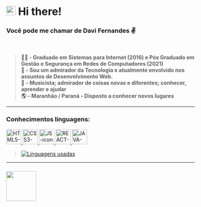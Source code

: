 # <img src="https://user-images.githubusercontent.com/20827126/152252422-0a146d0f-a4b2-46c6-ac38-4581e05f954e.gif" width="25"> Hi there!
<!-- 👋 -->
### Você pode me chamar de Davi Fernandes :v:
&nbsp;  
> <strong>👨‍🎓 - Graduado em Sistemas para Internet (2016) e Pós Graduado em Gestão e Segurança em Redes de Computadores (2021)</strong>
&nbsp;  
> <strong>🧠 - Sou um admirador da Tecnologia e atualmente envolvido nos assuntos de Desenvolvimento Web.</strong>
&nbsp;  
> <strong>🎵 - Musicista; admirador de coisas novas e diferentes; conhecer, aprender e ajudar</strong> 
&nbsp;  
> <strong>🌎 - Maranhão / Paraná - Disposto a conhecer novos lugares</strong>
---
<!-- [comment]: # ![Minhas estatísticas no GitHub](https://github-readme-stats.vercel.app/api?username=daviafer&show_icons=true&theme=radical) -->

### Conhecimentos linguagens:

<a href="https://www.w3schools.com/html/default.asp" target="_blank"> <img alt="HTML5-icon" width="40" height="40" src="https://cdn.jsdelivr.net/gh/devicons/devicon/icons/html5/html5-plain-wordmark.svg"> </a><a href="https://www.w3schools.com/css/default.asp" target="_blank"> <img alt="CSS3-icon" width="40" height="40" src="https://cdn.jsdelivr.net/gh/devicons/devicon/icons/css3/css3-plain-wordmark.svg"> </a><a href="https://www.w3schools.com/js/default.asp" target="_blank"> <img alt="JS-icon" width="40" height="40" src="https://cdn.jsdelivr.net/gh/devicons/devicon/icons/javascript/javascript-original.svg"> </a><a href="https://pt-br.reactjs.org/" target="_blank"> <img alt="REACT-icon" width="40" height="40" src="https://cdn.jsdelivr.net/gh/devicons/devicon/icons/react/react-original-wordmark.svg"> </a><a href="https://www.w3schools.com/java/default.asp" target="_blank"> <img alt="JAVA-icon" width="40" height="40" src="https://cdn.jsdelivr.net/gh/devicons/devicon/icons/java/java-original-wordmark.svg"> </a>

>[![Linguagens usadas](https://github-readme-stats.vercel.app/api/top-langs/?username=daviafer&layout=compact)](https://github.com/Daviafer)

---

### <a href="https://www.linkedin.com/in/davialvesfernandes/"> <img src="https://cdn.jsdelivr.net/gh/devicons/devicon/icons/linkedin/linkedin-original-wordmark.svg" height="80" align="left"> </a>

